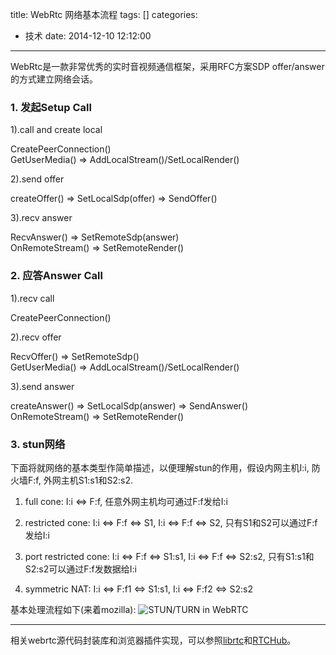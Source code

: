 title: WebRtc 网络基本流程
tags: []
categories:
  - 技术
date: 2014-12-10 12:12:00
---
WebRtc是一款非常优秀的实时音视频通信框架，采用RFC方案SDP offer/answer的方式建立网络会话。

### 1. 发起Setup Call

1).call and create local
 
CreatePeerConnection()  
GetUserMedia() => AddLocalStream()/SetLocalRender()    

2).send offer

createOffer() => SetLocalSdp(offer) => SendOffer()     

3).recv answer

RecvAnswer() => SetRemoteSdp(answer)  
OnRemoteStream()  => SetRemoteRender()


### 2. 应答Answer Call

1).recv call
 
CreatePeerConnection()  
 
2).recv offer

RecvOffer() => SetRemoteSdp()   
GetUserMedia() => AddLocalStream()/SetLocalRender()   
 
3).send answer

createAnswer() => SetLocalSdp(answer) => SendAnswer()  
OnRemoteStream()  => SetRemoteRender()  


### 3. stun网络

下面将就网络的基本类型作简单描述，以便理解stun的作用，假设内网主机I:i, 防火墙F:f, 外网主机S1:s1和S2:s2.

1) full cone:  I:i <=> F:f, 任意外网主机均可通过F:f发给I:i

2) restricted cone: I:i <=> F:f <=> S1, I:i <=> F:f <=> S2, 只有S1和S2可以通过F:f发给I:i

3) port restricted cone:  I:i <=> F:f <=> S1:s1, I:i <=> F:f <=> S2:s2, 只有S1:s1和S2:s2可以通过F:f发数据给I:i

4) symmetric NAT: I:i <=> F:f1 <=> S1:s1, I:i <=> F:f2 <=> S2:s2


基本处理流程如下(来着mozilla):
![STUN/TURN in WebRTC](https://mdn.mozillademos.org/files/6119/webrtc-complete-diagram.png)

--------------
相关webrtc源代码封装库和浏览器插件实现，可以参照[librtc](https://github.com/peterxu/librtc)和[RTCHub](https://github.com/peterxu/RTCHub)。
